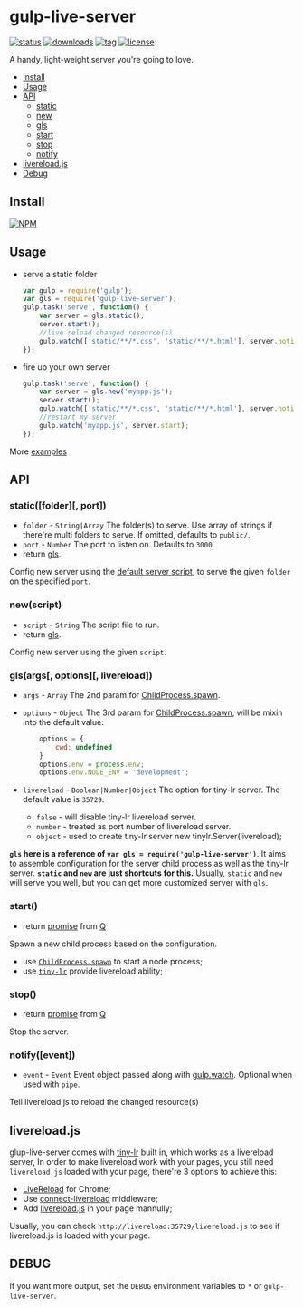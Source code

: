 gulp-live-server
===

[![status][1]][2] [![downloads][3]][4] [![tag][5]][6] [![license][7]][8]

[1]: http://img.shields.io/travis/gimm/gulp-live-server/master.svg?style=flat-square
[2]: https://travis-ci.org/gimm/gulp-live-server

[3]: http://img.shields.io/npm/dm/gulp-live-server.svg?style=flat-square
[4]: https://www.npmjs.com/package/gulp-live-server

[5]: https://img.shields.io/github/tag/gimm/gulp-live-server.svg?style=flat-square
[6]: https://github.com/gimm/gulp-live-server/releases

[7]: http://img.shields.io/badge/license-WTFPL-blue.svg?style=flat-square
[8]: http://www.wtfpl.net

A handy, light-weight server you're going to love.

- [Install](#install)
- [Usage](#usage)
- [API](#api)
    - [static](#staticfolder-port)
    - [new](#newscript)
    - [gls](#glsargs-options-livereload)
    - [start](#start)
    - [stop](#stop)
    - [notify](#notifyevent)
- [livereload.js](#livereloadjs)
- [Debug](#debug)

Install
---
[![NPM](https://nodei.co/npm/gulp-live-server.png?compact=true)](https://nodei.co/npm/gulp-live-server/)

Usage
---
- serve a static folder

	```js
    var gulp = require('gulp');
    var gls = require('gulp-live-server');
    gulp.task('serve', function() {
    	var server = gls.static();
    	server.start();
        //live reload changed resource(s)
    	gulp.watch(['static/**/*.css', 'static/**/*.html'], server.notify);
	});
    ```
- fire up your own server

	```js
    gulp.task('serve', function() {
    	var server = gls.new('myapp.js');
    	server.start();
    	gulp.watch(['static/**/*.css', 'static/**/*.html'], server.notify);
        //restart my server
        gulp.watch('myapp.js', server.start);
	});
    ```
More [examples](https://github.com/gimm/gulp-live-server/tree/master/example)

API
---
### static([folder][, port])
- `folder` - `String|Array` The folder(s) to serve.
    Use array of strings if there're multi folders to serve.
    If omitted, defaults to `public/`.
- `port` - `Number` The port to listen on. Defaults to `3000`.
- return [gls](#glsargs-options-livereload).

Config new server using the [default server script](https://github.com/gimm/gulp-live-server/blob/master/scripts/static.js), to serve the given `folder` on the specified `port`.

### new(script)
- `script` - `String` The script file to run.
- return [gls](#glsargs-options-livereload).

Config new server using the given `script`.

### gls(args[, options][, livereload])
- `args` - `Array` The 2nd param for [ChildProcess.spawn](http://nodejs.org/api/child_process.html#child_process_child_process_spawn_command_args_options).
- `options` - `Object` The 3rd param for [ChildProcess.spawn](http://nodejs.org/api/child_process.html#child_process_child_process_spawn_command_args_options),
will be mixin into the default value:

    ```js
        options = {
            cwd: undefined
        }
        options.env = process.env;
        options.env.NODE_ENV = 'development';
    ```
- `livereload` - `Boolean|Number|Object` The option for tiny-lr server. The default value is `35729`.
    - `false` - will disable tiny-lr livereload server.
    - `number` - treated as port number of livereload server.
    - `object` - used to create tiny-lr server new tinylr.Server(livereload);

**`gls` here is a reference of `var gls = require('gulp-live-server')`**. It aims to assemble configuration for the server child process as well as the tiny-lr server.
**`static` and `new` are just shortcuts for this.**
Usually, `static` and `new` will serve you well, but you can get more customized server with `gls`.

### start()
- return [promise](https://github.com/kriskowal/q/wiki/API-Reference) from [Q](https://www.npmjs.com/package/q)

Spawn a new child process based on the configuration.
- use [`ChildProcess.spawn`](http://nodejs.org/api/child_process.html#child_process_child_process_spawn_command_args_options) to start a node process;
- use [`tiny-lr`](https://github.com/mklabs/tiny-lr) provide livereload ability;

### stop()
- return [promise](https://github.com/kriskowal/q/wiki/API-Reference) from [Q](https://www.npmjs.com/package/q)

Stop the server.

### notify([event])
- `event` - `Event` Event object passed along with [gulp.watch](https://github.com/gulpjs/gulp/blob/master/docs/API.md#cbevent).
Optional when used with `pipe`.

Tell livereload.js to reload the changed resource(s)

livereload.js
---
glup-live-server comes with [tiny-lr](https://github.com/mklabs/tiny-lr/) built in, which works as a livereload server,
In order to make livereload work with your pages, you still need `livereload.js` loaded with your page, there're 3 options to achieve this:
- [LiveReload](https://chrome.google.com/webstore/detail/livereload/jnihajbhpnppcggbcgedagnkighmdlei?hl=en) for Chrome;
- Use [connect-livereload](https://github.com/intesso/connect-livereload) middleware;
- Add [livereload.js](https://github.com/livereload/livereload-js) in your page mannully;

Usually, you can check `http://livereload:35729/livereload.js` to see if livereload.js is loaded with your page.

DEBUG
---
If you want more output, set the `DEBUG` environment variables to `*` or `gulp-live-server`.


